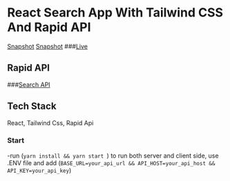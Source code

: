 # React Search App With Tailwind CSS And Rapid API

[Snapshot](https://i.ibb.co/7gCs19H/Search-API.png)
[Snapshot](https://i.ibb.co/TbG5kSy/Search-API-1.png)
###[Live](https://search-wsl.netlify.app/search)

## Rapid API

###[Search API](https://rapidapi.com/apigeek/api/google-search3?utm_source=youtube.com%2FJavaScriptMastery&utm_medium=DevRel&utm_campaign=DevRel)

## Tech Stack

React, Tailwind Css, Rapid Api

### Start

-run (`yarn install && yarn start `) to run both server and client side, use .ENV file and add (`BASE_URL=your_api_url && API_HOST=your_api_host && API_KEY=your_api_key`)
